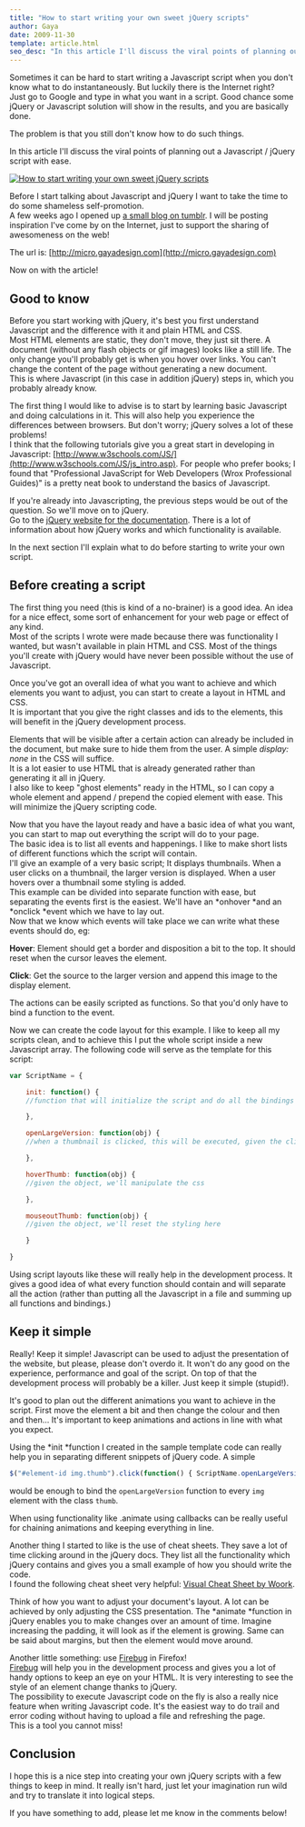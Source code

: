 ```yaml
---
title: "How to start writing your own sweet jQuery scripts"
author: Gaya
date: 2009-11-30
template: article.html
seo_desc: "In this article I'll discuss the viral points of planning out a Javascript / jQuery script with ease."
---
```

Sometimes it can be hard to start writing a Javascript script when you don't know what to do instantaneously. But luckily there is the Internet right?  
 Just go to Google and type in what you want in a script. Good chance some jQuery or Javascript solution will show in the results, and you are basically done.

The problem is that you still don't know how to do such things.

In this article I'll discuss the viral points of planning out a Javascript / jQuery script with ease.

[![How to start writing your own sweet jQuery scripts](/articles/how-to-start-writing-your-own-sweet-jquery-scripts/startjquery.jpg "How to start writing your own sweet jQuery scripts")](/articles/how-to-start-writing-your-own-sweet-jquery-scripts/)

<span class="more"></span>

Before I start talking about Javascript and jQuery I want to take the time to do some shameless self-promotion.  
 A few weeks ago I opened up [a small blog on tumblr](http://micro.gayadesign.com). I will be posting inspiration I've come by on the Internet, just to support the sharing of awesomeness on the web!

The url is: [http://micro.gayadesign.com](http://micro.gayadesign.com)

Now on with the article!

Good to know
------------

Before you start working with jQuery, it's best you first understand Javascript and the difference with it and plain HTML and CSS.  
 Most HTML elements are static, they don't move, they just sit there. A document (without any flash objects or gif images) looks like a still life. The only change you'll probably get is when you hover over links. You can't change the content of the page without generating a new document.  
 This is where Javascript (in this case in addition jQuery) steps in, which you probably already know.

The first thing I would like to advise is to start by learning basic Javascript and doing calculations in it. This will also help you experience the differences between browsers. But don't worry; jQuery solves a lot of these problems!  
 I think that the following tutorials give you a great start in developing in Javascript: [http://www.w3schools.com/JS/](http://www.w3schools.com/JS/js_intro.asp). For people who prefer books; I found that "Professional JavaScript for Web Developers (Wrox Professional Guides)" is a pretty neat book to understand the basics of Javascript.

If you're already into Javascripting, the previous steps would be out of the question. So we'll move on to jQuery.  
 Go to the [jQuery website for the documentation](http://docs.jquery.com/Main_Page). There is a lot of information about how jQuery works and which functionality is available.

In the next section I'll explain what to do before starting to write your own script.

Before creating a script
------------------------

The first thing you need (this is kind of a no-brainer) is a good idea. An idea for a nice effect, some sort of enhancement for your web page or effect of any kind.  
 Most of the scripts I wrote were made because there was functionality I wanted, but wasn't available in plain HTML and CSS. Most of the things you'll create with jQuery would have never been possible without the use of Javascript.

Once you've got an overall idea of what you want to achieve and which elements you want to adjust, you can start to create a layout in HTML and CSS.  
 It is important that you give the right classes and ids to the elements, this will benefit in the jQuery development process.

Elements that will be visible after a certain action can already be included in the document, but make sure to hide them from the user. A simple *display: none* in the CSS will suffice.  
 It is a lot easier to use HTML that is already generated rather than generating it all in jQuery.  
 I also like to keep "ghost elements" ready in the HTML, so I can copy a whole element and append / prepend the copied element with ease. This will minimize the jQuery scripting code.

Now that you have the layout ready and have a basic idea of what you want, you can start to map out everything the script will do to your page.  
 The basic idea is to list all events and happenings. I like to make short lists of different functions which the script will contain.  
 I'll give an example of a very basic script; It displays thumbnails. When a user clicks on a thumbnail, the larger version is displayed. When a user hovers over a thumbnail some styling is added.  
 This example can be divided into separate function with ease, but separating the events first is the easiest. We'll have an *onhover *and an *onclick *event which we have to lay out.  
 Now that we know which events will take place we can write what these events should do, eg:

**Hover**: Element should get a border and disposition a bit to the top. It should reset when the cursor leaves the element.

**Click**: Get the source to the larger version and append this image to the display element.

The actions can be easily scripted as functions. So that you'd only have to bind a function to the event.

Now we can create the code layout for this example. I like to keep all my scripts clean, and to achieve this I put the whole script inside a new Javascript array. The following code will serve as the template for this script:


```javascript
var ScriptName = {

    init: function() {
    //function that will initialize the script and do all the bindings

    },

    openLargeVersion: function(obj) {
    //when a thumbnail is clicked, this will be executed, given the clicked element

    },

    hoverThumb: function(obj) {
    //given the object, we'll manipulate the css

    },

    mouseoutThumb: function(obj) {
    //given the object, we'll reset the styling here

    }

}
```


Using script layouts like these will really help in the development process. It gives a good idea of what every function should contain and will separate all the action (rather than putting all the Javascript in a file and summing up all functions and bindings.)

Keep it simple
--------------

Really! Keep it simple! Javascript can be used to adjust the presentation of the website, but please, please don't overdo it. It won't do any good on the experience, performance and goal of the script. On top of that the development process will probably be a killer. Just keep it simple (stupid!).

It's good to plan out the different animations you want to achieve in the script. First move the element a bit and then change the colour and then and then... It's important to keep animations and actions in line with what you expect.

Using the *init *function I created in the sample template code can really help you in separating different snippets of jQuery code. A simple


```javascript
$("#element-id img.thumb").click(function() { ScriptName.openLargeVersion($(this)) });
```


would be enough to bind the `openLargeVersion` function to every `img` element with the class `thumb`.

When using functionality like .animate using callbacks can be really useful for chaining animations and keeping everything in line.

Another thing I started to like is the use of cheat sheets. They save a lot of time clicking around in the jQuery docs. They list all the functionality which jQuery contains and gives you a small example of how you should write the code.  
 I found the following cheat sheet very helpful: [Visual Cheat Sheet by Woork](http://woork.blogspot.com/2009/09/jquery-visual-cheat-sheet.html).

Think of how you want to adjust your document's layout. A lot can be achieved by only adjusting the CSS presentation. The *animate *function in jQuery enables you to make changes over an amount of time. Imagine increasing the padding, it will look as if the element is growing. Same can be said about margins, but then the element would move around.

Another little something: use [Firebug](https://addons.mozilla.org/en-US/firefox/addon/1843) in Firefox!  
[Firebug](https://addons.mozilla.org/en-US/firefox/addon/1843) will help you in the development process and gives you a lot of handy options to keep an eye on your HTML. It is very interesting to see the style of an element change thanks to jQuery.  
 The possibility to execute Javascript code on the fly is also a really nice feature when writing Javascript code. It's the easiest way to do trail and error coding without having to upload a file and refreshing the page.  
 This is a tool you cannot miss!

Conclusion
----------

I hope this is a nice step into creating your own jQuery scripts with a few things to keep in mind. It really isn't hard, just let your imagination run wild and try to translate it into logical steps.

If you have something to add, please let me know in the comments below!